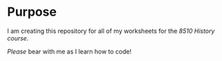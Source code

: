# Purpose
I am creating this repository for all of my worksheets for the *8510 History course.* 

*_Please_* bear with me as I learn how to code!

